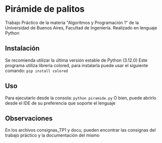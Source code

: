 # Pirámide de palitos
Trabajo Práctico de la materia "Algoritmos y Programación 1" de la Universidad de Buenos Aires, Facultad de Ingeniería. Realizado en lenguaje Python

## Instalación
Se recomienda utilizar la última versión estable de Python (3.12.0)
Este programa utiliza librería colored, para instalarla puede usar el siguiente comando:
```pip install colored```

## Uso
Para ejecutarlo desde la consola:
```python piramide.py```
O bien, puede abrirlo desde el IDE de su preferencia que soporte el lenguaje

## Observaciones
En los archivos consignas_TP1 y docu, pueden encontrar las consignas del trabajo práctico y la documentación del mismo


